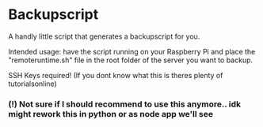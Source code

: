 # Backupscript

A handly little script that generates a backupscript for you.

Intended usage: have the script running on your Raspberry Pi and place the "remoteruntime.sh" file in the root folder of the server you want to backup.

SSH Keys required! (If you dont know what this is theres plenty of tutorialsonline)

### (!) Not sure if I should recommend to use this anymore.. idk might rework this in python or as node app we'll see
